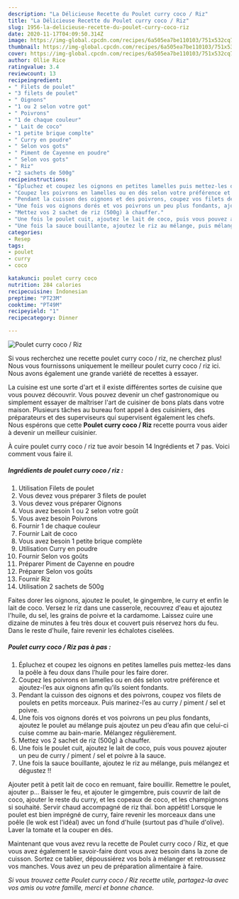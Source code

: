 ```yaml
---
description: "La Délicieuse Recette du Poulet curry coco / Riz"
title: "La Délicieuse Recette du Poulet curry coco / Riz"
slug: 1956-la-delicieuse-recette-du-poulet-curry-coco-riz
date: 2020-11-17T04:09:50.314Z
image: https://img-global.cpcdn.com/recipes/6a505ea7be110103/751x532cq70/poulet-curry-coco-riz-photo-principale-de-la-recette.jpg
thumbnail: https://img-global.cpcdn.com/recipes/6a505ea7be110103/751x532cq70/poulet-curry-coco-riz-photo-principale-de-la-recette.jpg
cover: https://img-global.cpcdn.com/recipes/6a505ea7be110103/751x532cq70/poulet-curry-coco-riz-photo-principale-de-la-recette.jpg
author: Ollie Rice
ratingvalue: 3.4
reviewcount: 13
recipeingredient:
- " Filets de poulet"
- "3 filets de poulet"
- " Oignons"
- "1 ou 2 selon votre got"
- " Poivrons"
- "1 de chaque couleur"
- " Lait de coco"
- "1 petite brique complte"
- " Curry en poudre"
- " Selon vos gots"
- " Piment de Cayenne en poudre"
- " Selon vos gots"
- " Riz"
- "2 sachets de 500g"
recipeinstructions:
- "Épluchez et coupez les oignons en petites lamelles puis mettez-les dans la poêle à feu doux dans l’huile pour les faire dorer."
- "Coupez les poivrons en lamelles ou en dés selon votre préférence et ajoutez-l’es aux oignons afin qu’ils soient fondants."
- "Pendant la cuisson des oignons et des poivrons, coupez vos filets de poulets en petits morceaux. Puis marinez-l’es au curry / piment / sel et poivre."
- "Une fois vos oignons dorés et vos poivrons un peu plus fondants, ajoutez le poulet au mélange puis ajoutez un peu d’eau afin que celui-ci cuise comme au bain-marie. Mélangez régulièrement."
- "Mettez vos 2 sachet de riz (500g) à chauffer."
- "Une fois le poulet cuit, ajoutez le lait de coco, puis vous pouvez ajouter un peu de curry / piment / sel et poivre à la sauce."
- "Une fois la sauce bouillante, ajoutez le riz au mélange, puis mélangez et dégustez !!"
categories:
- Resep
tags:
- poulet
- curry
- coco

katakunci: poulet curry coco 
nutrition: 284 calories
recipecuisine: Indonesian
preptime: "PT23M"
cooktime: "PT49M"
recipeyield: "1"
recipecategory: Dinner

---
```



![Poulet curry coco / Riz](https://img-global.cpcdn.com/recipes/6a505ea7be110103/751x532cq70/poulet-curry-coco-riz-photo-principale-de-la-recette.jpg)

Si vous recherchez une recette poulet curry coco / riz, ne cherchez plus! Nous vous fournissons uniquement le meilleur poulet curry coco / riz ici. Nous avons également une grande variété de recettes à essayer.

La cuisine est une sorte d'art et il existe différentes sortes de cuisine que vous pouvez découvrir. Vous pouvez devenir un chef gastronomique ou simplement essayer de maîtriser l'art de cuisiner de bons plats dans votre maison. Plusieurs tâches au bureau font appel à des cuisiniers, des préparateurs et des superviseurs qui supervisent également les chefs. Nous espérons que cette <strong> Poulet curry coco / Riz </strong> recette pourra vous aider à devenir un meilleur cuisinier.

<!--inarticleads1-->

À cuire poulet curry coco / riz tue avoir besoin 14 Ingrédients et 7 pas. Voici comment vous faire il.

##### Ingrédients de poulet curry coco / riz :

1. Utilisation  Filets de poulet
1. Vous devez vous préparer 3 filets de poulet
1. Vous devez vous préparer  Oignons
1. Vous avez besoin 1 ou 2 selon votre goût
1. Vous avez besoin  Poivrons
1. Fournir 1 de chaque couleur
1. Fournir  Lait de coco
1. Vous avez besoin 1 petite brique complète
1. Utilisation  Curry en poudre
1. Fournir  Selon vos goûts
1. Préparer  Piment de Cayenne en poudre
1. Préparer  Selon vos goûts
1. Fournir  Riz
1. Utilisation 2 sachets de 500g


Faites dorer les oignons, ajoutez le poulet, le gingembre, le curry et enfin le lait de coco. Versez le riz dans une casserole, recouvrez d&#39;eau et ajoutez l&#39;huile, du sel, les grains de poivre et la cardamome. Laissez cuire une dizaine de minutes à feu très doux et couvert puis réservez hors du feu. Dans le reste d&#39;huile, faire revenir les échalotes ciselées. 

<!--inarticleads2-->

##### Poulet curry coco / Riz pas à pas :

1. Épluchez et coupez les oignons en petites lamelles puis mettez-les dans la poêle à feu doux dans l’huile pour les faire dorer.
1. Coupez les poivrons en lamelles ou en dés selon votre préférence et ajoutez-l’es aux oignons afin qu’ils soient fondants.
1. Pendant la cuisson des oignons et des poivrons, coupez vos filets de poulets en petits morceaux. Puis marinez-l’es au curry / piment / sel et poivre.
1. Une fois vos oignons dorés et vos poivrons un peu plus fondants, ajoutez le poulet au mélange puis ajoutez un peu d’eau afin que celui-ci cuise comme au bain-marie. Mélangez régulièrement.
1. Mettez vos 2 sachet de riz (500g) à chauffer.
1. Une fois le poulet cuit, ajoutez le lait de coco, puis vous pouvez ajouter un peu de curry / piment / sel et poivre à la sauce.
1. Une fois la sauce bouillante, ajoutez le riz au mélange, puis mélangez et dégustez !!


Ajouter petit à petit lait de coco en remuant, faire bouillir. Remettre le poulet, ajouter p… Baisser le feu, et ajouter le gimgembre, puis couvrir de lait de coco, ajouter le reste du curry, et les copeaux de coco, et les champignons si souhaité. Servir chaud accompagné de riz thaï. bon appétit! Lorsque le poulet est bien imprégné de curry, faire revenir les morceaux dans une poêle (le wok est l&#39;idéal) avec un fond d&#39;huile (surtout pas d&#39;huile d&#39;olive). Laver la tomate et la couper en dés. 

<!--inarticleads1-->

<p>
Maintenant que vous avez revu la recette de Poulet curry coco / Riz, et que vous avez également le savoir-faire dont vous avez besoin dans la zone de cuisson. Sortez ce tablier, dépoussiérez vos bols à mélanger et retroussez vos manches. Vous avez un peu de préparation alimentaire à faire.
</p>

<p>
<i>Si vous trouvez cette Poulet curry coco / Riz recette utile, partagez-la avec vos amis ou votre famille, merci et bonne chance.</i>
</p>
